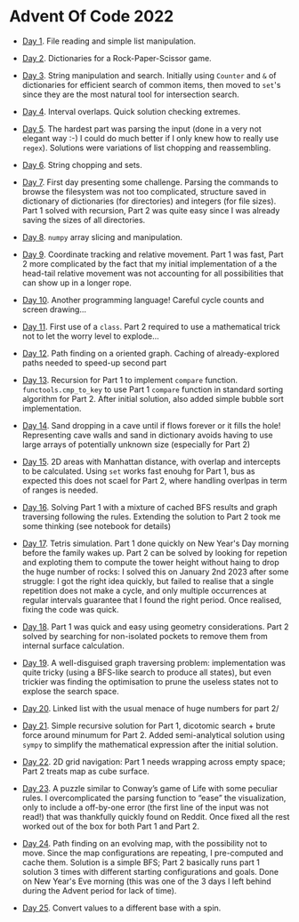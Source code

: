 # Advent Of Code 2022

* [Day 1](Day01.ipynb). File reading and simple list manipulation.

* [Day 2](Day02.ipynb). Dictionaries for a Rock-Paper-Scissor game.

* [Day 3](Day03.ipynb). String manipulation and search. Initially using `Counter` and `&` of dictionaries for efficient search of common items, then moved to `set`'s since they are the most natural tool for intersection search.

* [Day 4](Day04.ipynb). Interval overlaps. Quick solution checking extremes.

* [Day 5](Day05.ipynb). The hardest part was parsing the input (done in a very not elegant way :-) I could do much better if I only knew how to really use `regex`). Solutions were variations of list chopping and reassembling.

* [Day 6](Day06.ipynb). String chopping and sets.

* [Day 7](Day07.ipynb). First day presenting some challenge. Parsing the commands to browse the filesystem was not too complicated, structure saved in dictionary of dictionaries (for directories) and integers (for file sizes). Part 1 solved with recursion, Part 2 was quite easy since I was already saving the sizes of all directories.

* [Day 8](Day08.ipynb). `numpy` array slicing and manipulation.

* [Day 9](Day09.ipynb). Coordinate tracking and relative movement. Part 1 was fast, Part 2 more complicated by the fact that my initial implementation of a the head-tail relative movement was not accounting for all possibilities that can show up in a longer rope.

* [Day 10](Day10.ipynb). Another programming language! Careful cycle counts and screen drawing...

* [Day 11](Day11.ipynb). First use of a `class`. Part 2 required to use a mathematical trick not to let the worry level to explode...

* [Day 12](Day12.ipynb). Path finding on a oriented graph. Caching of already-explored paths needed to speed-up second part

* [Day 13](Day13.ipynb). Recursion for Part 1 to implement `compare` function. `functools.cmp_to_key` to use Part 1 `compare` function in standard sorting algorithm for Part 2. After initial solution, also added simple bubble sort implementation.

* [Day 14](Day14.ipynb). Sand dropping in a cave until if flows forever or it fills the hole! Representing cave walls and sand in dictionary avoids having to use large arrays of potentially unknown size (especially for Part 2)

* [Day 15](Day15.ipynb). 2D areas with Manhattan distance, with overlap and intercepts to be calculated. Using `set` works fast enouhg for Part 1, bus as expected this does not scael for Part 2, where handling overlpas in term of ranges is needed.

* [Day 16](Day16.ipynb). Solving Part 1 with a mixture of cached BFS results and graph traversing following the rules. Extending the solution to Part 2 took me some thinking (see notebook for details)

* [Day 17](Day17.ipynb). Tetris simulation. Part 1 done quickly on New Year's Day morning before the family wakes up. Part 2 can be solved by looking for repetion and exploting them to compute the tower height without haing to drop the huge number of rocks: I solved this on January 2nd 2023 after some struggle: I got the right idea quickly, but failed to realise that a single repetition does not make a cycle, and only multiple occurrences at regular intervals guarantee that I found the right period. Once realised, fixing the code was quick.

* [Day 18](Day18.ipynb). Part 1 was quick and easy using geometry considerations. Part 2 solved by searching for non-isolated pockets to remove them from internal surface calculation.

* [Day 19](Day19.ipynb). A well-disguised graph traversing problem: implementation was quite tricky (using a BFS-like search to produce all states), but even trickier was finding the optimisation to prune the useless states not to explose the search space.

* [Day 20](Day20.ipynb). Linked list with the usual menace of huge numbers for part 2/

* [Day 21](Day21.ipynb). Simple recursive solution for Part 1, dicotomic search + brute force around minumum for Part 2. Added semi-analytical solution using `sympy` to simplify the mathematical expression after the initial solution.

* [Day 22](Day22.ipynb). 2D grid navigation: Part 1 needs wrapping across empty space; Part 2 treats map as cube surface.

* [Day 23](Day23.ipynb). A puzzle similar to Conway’s game of Life with some peculiar rules. I overcomplicated the parsing function to “ease” the visualization, only to include a off-by-one error (the first line of the input was not read!) that was thankfully quickly found on Reddit. Once fixed all the rest worked out of the box for both Part 1 and Part 2.

* [Day 24](Day24.ipynb). Path finding on an evolving map, with the possibility not to move. Since the map configurations are repeating, I pre-computed and cache them. Solution is a simple BFS; Part 2 basically runs part 1 solution 3 times with different starting configurations and goals. Done on New Year's Eve morning (this was one of the 3 days I left behind during the Advent period for lack of time).

* [Day 25](Day25.ipynb). Convert values to a different base with a spin.

 
